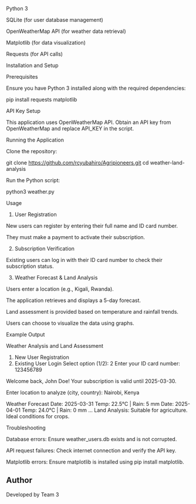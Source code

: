 

Python 3

SQLite (for user database management)

OpenWeatherMap API (for weather data retrieval)

Matplotlib (for data visualization)

Requests (for API calls)

Installation and Setup

Prerequisites

Ensure you have Python 3 installed along with the required dependencies:

pip install requests matplotlib

API Key Setup

This application uses OpenWeatherMap API. Obtain an API key from OpenWeatherMap and replace API_KEY in the script.

Running the Application

Clone the repository:

git clone https://github.com/rcyubahiro/Agripioneers.git
cd weather-land-analysis

Run the Python script:

python3 weather.py

Usage

1. User Registration

New users can register by entering their full name and ID card number.

They must make a payment to activate their subscription.

2. Subscription Verification

Existing users can log in with their ID card number to check their subscription status.

3. Weather Forecast & Land Analysis

Users enter a location (e.g., Kigali, Rwanda).

The application retrieves and displays a 5-day forecast.

Land assessment is provided based on temperature and rainfall trends.

Users can choose to visualize the data using graphs.

Example Output

 Weather Analysis and Land Assessment 
1. New User Registration
2. Existing User Login
Select option (1/2): 2
Enter your ID card number: 123456789

Welcome back, John Doe!
Your subscription is valid until 2025-03-30.

Enter location to analyze (city, country): Nairobi, Kenya

 Weather Forecast 
Date: 2025-03-31  Temp: 22.5°C | Rain: 5 mm
Date: 2025-04-01  Temp: 24.0°C | Rain: 0 mm
...
 Land Analysis:
Suitable for agriculture. Ideal conditions for crops.

Troubleshooting

Database errors: Ensure weather_users.db exists and is not corrupted.

API request failures: Check internet connection and verify the API key.

Matplotlib errors: Ensure matplotlib is installed using pip install matplotlib.

## Author
Developed by Team 3 
